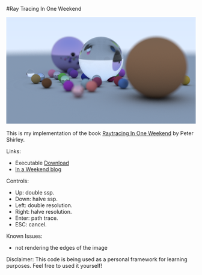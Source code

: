#Ray Tracing In One Weekend

![Raytracing In One Weekend Image](https://github.com/fscur/RayTracingInOneWeekend/blob/master/RaytracingInOneWeekend.png)

This is my implementation of the book [Raytracing In One Weekend](https://www.amazon.com/Ray-Tracing-Weekend-Minibooks-Book-ebook/dp/B01B5AODD8/ref=sr_1_1?s=books&ie=UTF8&qid=1475630764&sr=1-1&keywords=raytracing+in+one+weekend) by Peter Shirley.

Links:
* Executable [Download](https://drive.google.com/open?id=0BxTXLaHJXzEMdHBKUl8xN1B0a1U)
* [In a Weekend blog](http://in1weekend.blogspot.com.br/2016/01/ray-tracing-in-one-weekend.html)

Controls:
* Up:     double ssp.
* Down:   halve ssp.
* Left:   double resolution.
* Right:  halve resolution.
* Enter:  path trace.
* ESC:    cancel.

Known Issues:
* not rendering the edges of the image

Disclaimer:
This code is being used as a personal framework for learning purposes. Feel free to used it yourself!
